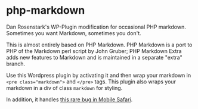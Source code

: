 php-markdown
============

Dan Rosenstark's WP-Plugin modification for occasional PHP markdown. Sometimes you want Markdown, sometimes you don't. 

This is almost entirely based on PHP Markdown. PHP Markdown is a port to PHP of the Markdown perl script by John Gruber; PHP Markdown Extra adds new features to Markdown and is maintained in a separate "extra" branch.

Use this Wordpress plugin by activating it and then wrap your markdown in `<pre class="markdown">` and `</pre>` tags. This plugin also wraps your markdown in a div of class `markdown` for styling.

In addition, it handles [this rare bug in Mobile Safari](http://stackoverflow.com/questions/13811747/bizarre-result-on-safari-for-iphone-ol-li-a-or-ul-li-a).
